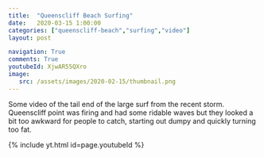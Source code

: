 ```yaml
---
title:  "Queenscliff Beach Surfing"
date:   2020-03-15 1:00:00
categories: ["queenscliff-beach","surfing","video"]
layout: post

navigation: True
comments: True
youtubeId: XjwAR55QXro
image:
   src: /assets/images/2020-02-15/thumbnail.png
---
```


Some video of the tail end of the large surf from the recent storm. Queenscliff point was firing and had some ridable waves but they looked a bit too awkward for people to catch, starting out dumpy and quickly turning too fat.

{% include yt.html id=page.youtubeId %}
